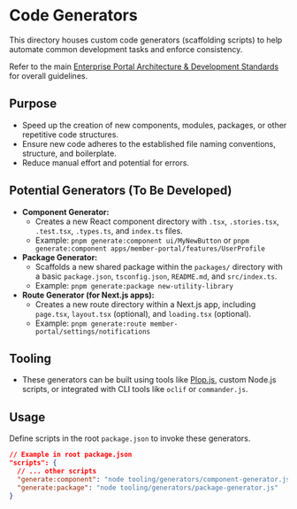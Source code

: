 # Code Generators

This directory houses custom code generators (scaffolding scripts) to help automate common development tasks and enforce consistency.

Refer to the main [Enterprise Portal Architecture & Development Standards](../../../README.md) for overall guidelines.

## Purpose

- Speed up the creation of new components, modules, packages, or other repetitive code structures.
- Ensure new code adheres to the established file naming conventions, structure, and boilerplate.
- Reduce manual effort and potential for errors.

## Potential Generators (To Be Developed)

- **Component Generator:**
  - Creates a new React component directory with `.tsx`, `.stories.tsx`, `.test.tsx`, `.types.ts`, and `index.ts` files.
  - Example: `pnpm generate:component ui/MyNewButton` or `pnpm generate:component apps/member-portal/features/UserProfile`
- **Package Generator:**
  - Scaffolds a new shared package within the `packages/` directory with a basic `package.json`, `tsconfig.json`, `README.md`, and `src/index.ts`.
  - Example: `pnpm generate:package new-utility-library`
- **Route Generator (for Next.js apps):**
  - Creates a new route directory within a Next.js app, including `page.tsx`, `layout.tsx` (optional), and `loading.tsx` (optional).
  - Example: `pnpm generate:route member-portal/settings/notifications`

## Tooling

- These generators can be built using tools like [Plop.js](https://plopjs.com/), custom Node.js scripts, or integrated with CLI tools like `oclif` or `commander.js`.

## Usage

Define scripts in the root `package.json` to invoke these generators.

```json
// Example in root package.json
"scripts": {
  // ... other scripts
  "generate:component": "node tooling/generators/component-generator.js",
  "generate:package": "node tooling/generators/package-generator.js"
}
```
